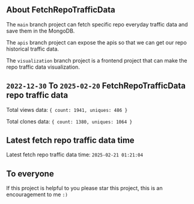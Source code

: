 ## About FetchRepoTrafficData

The `main` branch project can fetch specific repo everyday traffic data and save them in the MongoDB.

The `apis` branch project can expose the apis so that we can get our repo historical traffic data.

The `visualization` branch project is a frontend project that can make the repo traffic data visualization.

## `2022-12-30` To `2025-02-20` FetchRepoTrafficData repo traffic data

Total views data: `{ count: 1941, uniques: 486 }`

Total clones data: `{ count: 1380, uniques: 1064 }`

## Latest fetch repo traffic data time

Latest fetch repo traffic data time: `2025-02-21 01:21:04`

## To everyone

If this project is helpful to you please star this project, this is an encouragement to me `:)`




